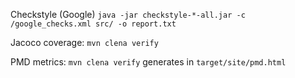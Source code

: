 

Checkstyle (Google) `java -jar checkstyle-*-all.jar -c /google_checks.xml src/ -o report.txt`

Jacoco coverage: `mvn clena verify`

PMD metrics: `mvn clena verify` generates in `target/site/pmd.html`
